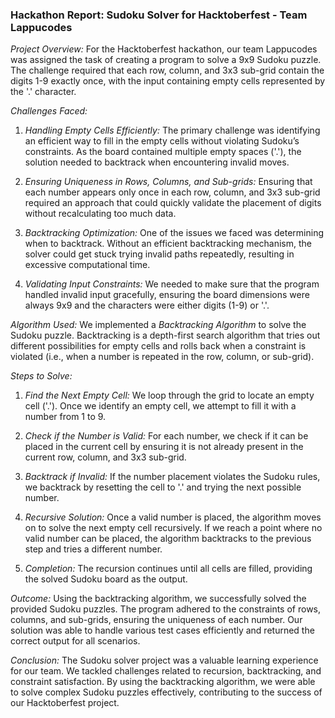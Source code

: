### Hackathon Report: Sudoku Solver for Hacktoberfest - Team Lappucodes

*Project Overview:*
For the Hacktoberfest hackathon, our team Lappucodes was assigned the task of creating a program to solve a 9x9 Sudoku puzzle. The challenge required that each row, column, and 3x3 sub-grid contain the digits 1-9 exactly once, with the input containing empty cells represented by the '.' character.

*Challenges Faced:*

1. *Handling Empty Cells Efficiently:*
   The primary challenge was identifying an efficient way to fill in the empty cells without violating Sudoku’s constraints. As the board contained multiple empty spaces ('.'), the solution needed to backtrack when encountering invalid moves.
   
2. *Ensuring Uniqueness in Rows, Columns, and Sub-grids:*
   Ensuring that each number appears only once in each row, column, and 3x3 sub-grid required an approach that could quickly validate the placement of digits without recalculating too much data.

3. *Backtracking Optimization:*
   One of the issues we faced was determining when to backtrack. Without an efficient backtracking mechanism, the solver could get stuck trying invalid paths repeatedly, resulting in excessive computational time.

4. *Validating Input Constraints:*
   We needed to make sure that the program handled invalid input gracefully, ensuring the board dimensions were always 9x9 and the characters were either digits (1-9) or '.'.

*Algorithm Used:*
We implemented a *Backtracking Algorithm* to solve the Sudoku puzzle. Backtracking is a depth-first search algorithm that tries out different possibilities for empty cells and rolls back when a constraint is violated (i.e., when a number is repeated in the row, column, or sub-grid).

*Steps to Solve:*

1. *Find the Next Empty Cell:*
   We loop through the grid to locate an empty cell ('.'). Once we identify an empty cell, we attempt to fill it with a number from 1 to 9.

2. *Check if the Number is Valid:*
   For each number, we check if it can be placed in the current cell by ensuring it is not already present in the current row, column, and 3x3 sub-grid.

3. *Backtrack if Invalid:*
   If the number placement violates the Sudoku rules, we backtrack by resetting the cell to '.' and trying the next possible number.

4. *Recursive Solution:*
   Once a valid number is placed, the algorithm moves on to solve the next empty cell recursively. If we reach a point where no valid number can be placed, the algorithm backtracks to the previous step and tries a different number.

5. *Completion:*
   The recursion continues until all cells are filled, providing the solved Sudoku board as the output.

*Outcome:*
Using the backtracking algorithm, we successfully solved the provided Sudoku puzzles. The program adhered to the constraints of rows, columns, and sub-grids, ensuring the uniqueness of each number. Our solution was able to handle various test cases efficiently and returned the correct output for all scenarios.

*Conclusion:*
The Sudoku solver project was a valuable learning experience for our team. We tackled challenges related to recursion, backtracking, and constraint satisfaction. By using the backtracking algorithm, we were able to solve complex Sudoku puzzles effectively, contributing to the success of our Hacktoberfest project.
